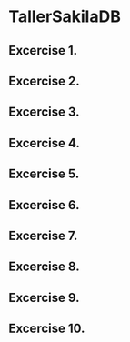 # TallerSakilaDB


## Excercise 1.

## Excercise 2.

## Excercise 3.

## Excercise 4.

## Excercise 5.

## Excercise 6.

## Excercise 7.

## Excercise 8.

## Excercise 9.

## Excercise 10.
